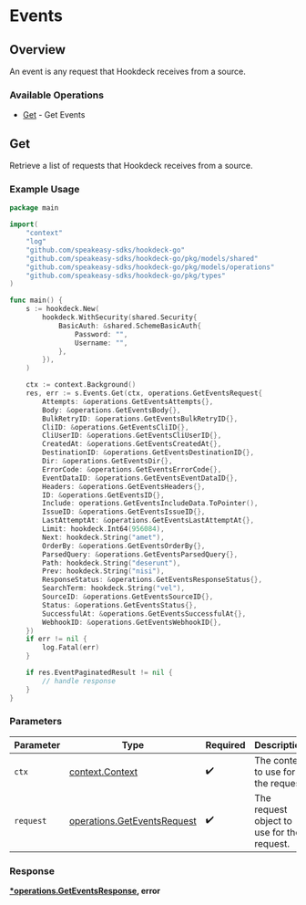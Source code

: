 # Events

## Overview

An event is any request that Hookdeck receives from a source.

### Available Operations

* [Get](#get) - Get Events

## Get

Retrieve a list of requests that Hookdeck receives from a source.

### Example Usage

```go
package main

import(
	"context"
	"log"
	"github.com/speakeasy-sdks/hookdeck-go"
	"github.com/speakeasy-sdks/hookdeck-go/pkg/models/shared"
	"github.com/speakeasy-sdks/hookdeck-go/pkg/models/operations"
	"github.com/speakeasy-sdks/hookdeck-go/pkg/types"
)

func main() {
    s := hookdeck.New(
        hookdeck.WithSecurity(shared.Security{
            BasicAuth: &shared.SchemeBasicAuth{
                Password: "",
                Username: "",
            },
        }),
    )

    ctx := context.Background()
    res, err := s.Events.Get(ctx, operations.GetEventsRequest{
        Attempts: &operations.GetEventsAttempts{},
        Body: &operations.GetEventsBody{},
        BulkRetryID: &operations.GetEventsBulkRetryID{},
        CliID: &operations.GetEventsCliID{},
        CliUserID: &operations.GetEventsCliUserID{},
        CreatedAt: &operations.GetEventsCreatedAt{},
        DestinationID: &operations.GetEventsDestinationID{},
        Dir: &operations.GetEventsDir{},
        ErrorCode: &operations.GetEventsErrorCode{},
        EventDataID: &operations.GetEventsEventDataID{},
        Headers: &operations.GetEventsHeaders{},
        ID: &operations.GetEventsID{},
        Include: operations.GetEventsIncludeData.ToPointer(),
        IssueID: &operations.GetEventsIssueID{},
        LastAttemptAt: &operations.GetEventsLastAttemptAt{},
        Limit: hookdeck.Int64(956084),
        Next: hookdeck.String("amet"),
        OrderBy: &operations.GetEventsOrderBy{},
        ParsedQuery: &operations.GetEventsParsedQuery{},
        Path: hookdeck.String("deserunt"),
        Prev: hookdeck.String("nisi"),
        ResponseStatus: &operations.GetEventsResponseStatus{},
        SearchTerm: hookdeck.String("vel"),
        SourceID: &operations.GetEventsSourceID{},
        Status: &operations.GetEventsStatus{},
        SuccessfulAt: &operations.GetEventsSuccessfulAt{},
        WebhookID: &operations.GetEventsWebhookID{},
    })
    if err != nil {
        log.Fatal(err)
    }

    if res.EventPaginatedResult != nil {
        // handle response
    }
}
```

### Parameters

| Parameter                                                                  | Type                                                                       | Required                                                                   | Description                                                                |
| -------------------------------------------------------------------------- | -------------------------------------------------------------------------- | -------------------------------------------------------------------------- | -------------------------------------------------------------------------- |
| `ctx`                                                                      | [context.Context](https://pkg.go.dev/context#Context)                      | :heavy_check_mark:                                                         | The context to use for the request.                                        |
| `request`                                                                  | [operations.GetEventsRequest](../../models/operations/geteventsrequest.md) | :heavy_check_mark:                                                         | The request object to use for the request.                                 |


### Response

**[*operations.GetEventsResponse](../../models/operations/geteventsresponse.md), error**

